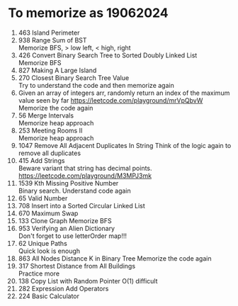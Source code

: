 




# To memorize as 19062024
1. 463 Island Perimeter
2. 938 Range Sum of BST  
   Memorize BFS, > low left, < high, right
3. 426 Convert Binary Search Tree to Sorted Doubly Linked List  
   Memorize BFS
4. 827 Making A Large Island
5. 270 Closest Binary Search Tree Value  
   Try to understand the code and then memorize again
6. Given an array of integers arr, randomly return an index of the maximum value seen by far https://leetcode.com/playground/mrVpQbvW  
   Memorize the code again
7. 56 Merge Intervals  
   Memorize heap approach
8. 253 Meeting Rooms II  
   Memorize heap approach
9. 1047 Remove All Adjacent Duplicates In String
   Think of the logic again to remove all duplicates
10. 415 Add Strings   
   Beware variant that string has decimal points. https://leetcode.com/playground/M3MPJ3mk
11. 1539 Kth Missing Positive Number  
    Binary search. Understand code again
12. 65 Valid Number
13. 708 Insert into a Sorted Circular Linked List
14. 670 Maximum Swap
15. 133 Clone Graph Memorize BFS
16. 953 Verifying an Alien Dictionary  
    Don't forget to use letterOrder map!!!
17. 62 Unique Paths  
    Quick look is enough
18. 863 All Nodes Distance K in Binary Tree
    Memorize the code again
19. 317 Shortest Distance from All Buildings  
    Practice more
20. 138 Copy List with Random Pointer
    O(1) difficult
21. 282 Expression Add Operators
22. 224 Basic Calculator
